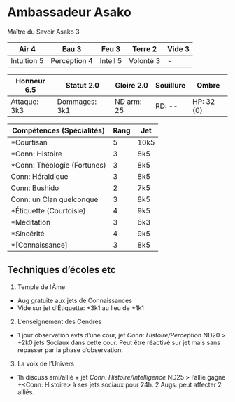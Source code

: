# Ambassadeur Asako

Maître du Savoir Asako 3

| **Air** 4     | **Eau** 3     | **Feu** 3     | **Terre** 2   | **Vide** 3
| ------------- | ------------- | ------------- | ------------- | -------------
| Intuition 5   | Perception 4  | Intell 5      | Volonté 3     | -

| Honneur 6.5   | Statut 2.0    | Gloire 2.0    | Souillure     | Ombre
| ------------- | ------------- | ------------- | ------------- | -------------
| Attaque: 3k3  | Dommages: 3k1 | ND arm: 25    | RD: --        | HP: 32 (0)

| Compétences (Spécialités)                     | Rang  | Jet
| --------------------------------------------- | ----- | -------
| *Courtisan                                    | 5     | 10k5
| *Conn: Histoire                               | 3     | 8k5
| *Conn: Théologie (Fortunes)                   | 3     | 8k5
| Conn: Héraldique                              | 3     | 8k5
| Conn: Bushido                                 | 2     | 7k5
| Conn: un Clan quelconque                      | 3     | 8k5
| *Étiquette (Courtoisie)                       | 4     | 9k5
| *Méditation                                   | 3     | 6k3
| *Sincérité                                    | 4     | 9k5
| *[Connaissance]                               | 3     | 8k5

## Techniques d’écoles etc

1. Temple de l’Âme
  * Aug gratuite aux jets de Connaissances
  * Vide sur jet d’Étiquette: +3k1 au lieu de +1k1
2. L’enseignement des Cendres
  * 1 jour observation evts d’une cour, jet *Conn: Histoire/Perception* ND20 >
    +2k0 jets Sociaux dans cette cour. Peut être réactivé sur jet mais sans
    repasser par la phase d’observation.
3. La voix de l’Univers
  * 1h discuss ami/allié + jet *Conn: Histoire/Intelligence* ND25 > l’allié gagne
    +<Conn: Histoire> à ses jets sociaux pour 24h. 2 Augs: peut affecter 2 alliés.